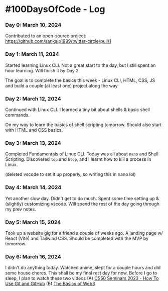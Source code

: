 # #100DaysOfCode - Log

### Day 0: March 10, 2024

Contributed to an open-source project: https://github.com/sankalp1999/twitter-circle/pull/1

### Day 1: March 11, 2024

Started learning Linux CLI. Not a great start to the day, but I still spent an hour learning. Will finish it by Day 2.

The goal is to complete the basics this week - Linux CLI, HTML, CSS, JS and build a couple (at least one) project along the way

### Day 2: March 12, 2024

Continued with Linux CLI. I learned a tiny bit about shells & basic shell commands.

On my way to learn the basics of shell scripting tomorrow. Should also start with HTML and CSS basics.

### Day 3: March 13, 2024

Completed Fundamentals of Linux CLI. Today was all about `nano` and Shell Scripting. Discovered `top` and `htop`, and I learnt how to kill a process in Linux.

(deleted vscode to set it up properly, so writing this in nano lol)

### Day 4: March 14, 2024

Yet another slow day. Didn't get to do much. Spent some time setting up & (slightly) customizing vscode. Will spend the rest of the day going through my prev notes.

### Day 5: March 15, 2024

Took up a website gig for a friend a couple of weeks ago. A landing page w/ React (Vite) and Tailwind CSS. Should be completed with the MVP by tomorrow.

### Day 6: March 16, 2024

I didn't do anything today. Watched anime, slept for a couple hours and did some house chores.
This shall be my final rest day for now.
Before I go to sleep, I plan to watch these two videos
(A) [CS50 Seminars 2023 - How To Use Git and GitHub](https://www.youtube.com/watch?v=cspx7YSvp5Q)
(B) [The Basics of Web3](https://www.youtube.com/watch?v=L57DNTdR7y0)
